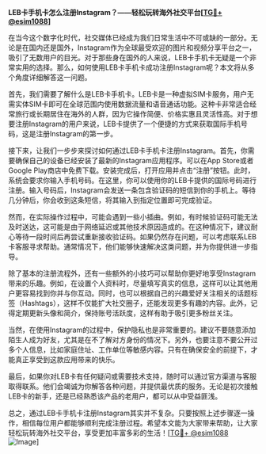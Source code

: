 **LEB卡手机卡怎么注册Instagram？——轻松玩转海外社交平台[[TG💪+ @esim1088](https://t.me/s/esim1088)]**

在当今这个数字化时代，社交媒体已经成为我们日常生活中不可或缺的一部分。无论是在国内还是国外，Instagram作为全球最受欢迎的图片和视频分享平台之一，吸引了无数用户的目光。对于那些身在国外的人来说，LEB卡手机卡无疑是一个非常实用的选择。那么，如何使用LEB卡手机卡成功注册Instagram呢？本文将从多个角度详细解答这一问题。

首先，我们需要了解什么是LEB卡手机卡。LEB卡是一种虚拟SIM卡服务，用户无需实体SIM卡即可在全球范围内使用数据流量和语音通话功能。这种卡非常适合经常旅行或长期居住在海外的人群，因为它操作简便、价格实惠且灵活性高。对于想要注册Instagram的用户来说，LEB卡提供了一个便捷的方式来获取国际手机号码，这是注册Instagram的第一步。

接下来，让我们一步步来探讨如何通过LEB卡手机卡注册Instagram。首先，你需要确保自己的设备已经安装了最新的Instagram应用程序。可以在App Store或者Google Play商店中免费下载。安装完成后，打开应用并点击“注册”按钮。此时，系统会要求你输入手机号码。在这里，你可以使用你的LEB卡提供的国际号码进行注册。输入号码后，Instagram会发送一条包含验证码的短信到你的手机上。等待几分钟后，你会收到这条短信，将其输入到指定位置即可完成验证。

然而，在实际操作过程中，可能会遇到一些小插曲。例如，有时候验证码可能无法及时送达，这可能是由于网络延迟或其他技术原因造成的。在这种情况下，建议耐心等待一段时间后再尝试重新接收验证码。如果仍然存在问题，可以考虑联系LEB卡客服寻求帮助。通常情况下，他们能够快速解决这类问题，并为你提供进一步指导。

除了基本的注册流程外，还有一些额外的小技巧可以帮助你更好地享受Instagram带来的乐趣。例如，在设置个人资料时，尽量填写真实的信息，这样可以让其他用户更容易找到你并与你互动。同时，也可以根据自己的兴趣爱好关注相关的话题标签（Hashtags），这样不仅能扩大社交圈子，还能发现更多有趣的内容。此外，记得定期更新头像和简介，保持账号活跃度，这样有助于吸引更多粉丝关注。

当然，在使用Instagram的过程中，保护隐私也是非常重要的。建议不要随意添加陌生人成为好友，尤其是在不了解对方身份的情况下。另外，也要注意不要公开过多个人信息，比如家庭住址、工作单位等敏感内容。只有在确保安全的前提下，才能真正享受到这款应用带来的快乐。

最后，如果你对LEB卡有任何疑问或需要技术支持，随时可以通过官方渠道与客服取得联系。他们会竭诚为你解答各种问题，并提供最优质的服务。无论是初次接触LEB卡的新手，还是已经熟悉该产品的老用户，都可以从中受益匪浅。

总之，通过LEB卡手机卡注册Instagram其实并不复杂。只要按照上述步骤逐一操作，相信每位用户都能够顺利完成注册过程。希望本文能为大家带来帮助，让大家轻松玩转海外社交平台，享受更加丰富多彩的生活！[[TG💪+ @esim1088](https://t.me/s/esim1088) ![Image](https://i.postimg.cc/4NQfJmqS/Snipaste-2025-05-13-00-14-12.png)]